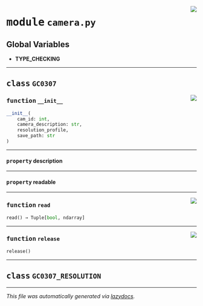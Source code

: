 <!-- markdownlint-disable -->

<a href="../../devices/sensor/camera.py#L0"><img align="right" style="float:right;" src="https://img.shields.io/badge/-source-cccccc?style=flat-square"></a>

# <kbd>module</kbd> `camera.py`




**Global Variables**
---------------
- **TYPE_CHECKING**


---

## <kbd>class</kbd> `GC0307`




<a href="../../devices/sensor/camera.py#L16"><img align="right" style="float:right;" src="https://img.shields.io/badge/-source-cccccc?style=flat-square"></a>

### <kbd>function</kbd> `__init__`

```python
__init__(
    cam_id: int,
    camera_description: str,
    resolution_profile,
    save_path: str
)
```






---

#### <kbd>property</kbd> description





---

#### <kbd>property</kbd> readable







---

<a href="../../devices/sensor/camera.py#L25"><img align="right" style="float:right;" src="https://img.shields.io/badge/-source-cccccc?style=flat-square"></a>

### <kbd>function</kbd> `read`

```python
read() → Tuple[bool, ndarray]
```





---

<a href="../../devices/sensor/camera.py#L28"><img align="right" style="float:right;" src="https://img.shields.io/badge/-source-cccccc?style=flat-square"></a>

### <kbd>function</kbd> `release`

```python
release()
```






---

## <kbd>class</kbd> `GC0307_RESOLUTION`










---

_This file was automatically generated via [lazydocs](https://github.com/ml-tooling/lazydocs)._
